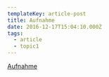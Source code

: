 ```yaml
---
templateKey: article-post
title: Aufnahme
date: 2016-12-17T15:04:10.000Z
tags:
  - article
  - topic1
---
```

[Aufnahme](/article/2019-01-15-tdtrctrc)
